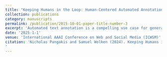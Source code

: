 ```yaml
---
title: "Keeping Humans in the Loop: Human-Centered Automated Annotation with Generative AI"
collection: publications
category: manuscripts
permalink: /publication/2015-10-01-paper-title-number-3
excerpt: 'Automated text annotation is a compelling use case for generative large language models (LLMs) in social media re-search. Recent work suggests that LLMs can achieve strongperformance on annotation tasks; however, these studies evaluate LLMs on a small number of tasks and likely suffer from contamination due to a reliance on public benchmark datasets. Here, we test a human-centered frameworkfor responsibly evaluating artificial intelligence tools usedin automated annotation. We use GPT-4 to replicate 27 annotation tasks across 11 password-protected datasets fromrecently published computational social science articles in high-impact journals. For each task, we compare GPT-4 an-notations against human-annotated ground-truth labels andagainst annotations from separate supervised classificationmodels fine-tuned on human-generated labels. Although thequality of LLM labels is generally high, we find significant variation in LLM performance across tasks, even withindatasets. Our findings underscore the importance of a human-centered workflow and careful evaluation standards: Automated annotations significantly diverge from human judgment in numerous scenarios, despite various optimizationstrategies such as prompt tuning. Grounding automated annotation in validation labels generated by humans is essentialfor responsible evaluation.'
date: '2025-1-1'
venue: 'International AAAI Conference on Web and Social Media (ICWSM)'
citation: 'Nicholas Pangakis and Samuel Wolken (2024). Keeping Humans in the Loop: Human-Centered Automated Annotation with Generative AI. Proceedings of the International AAAI Conference on Web and Social Media.
'
---
```

